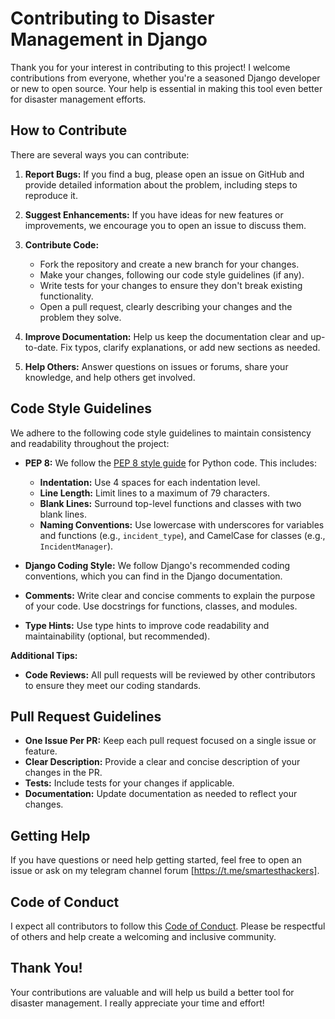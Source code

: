 # Contributing to Disaster Management in Django 

Thank you for your interest in contributing to this project! I welcome contributions from everyone, whether you're a seasoned Django developer or new to open source.  Your help is essential in making this tool even better for disaster management efforts.

## How to Contribute

There are several ways you can contribute:

1. **Report Bugs:** If you find a bug, please open an issue on GitHub and provide detailed information about the problem, including steps to reproduce it.

2. **Suggest Enhancements:** If you have ideas for new features or improvements, we encourage you to open an issue to discuss them.

3. **Contribute Code:** 
   * Fork the repository and create a new branch for your changes.
   * Make your changes, following our code style guidelines (if any).
   * Write tests for your changes to ensure they don't break existing functionality.
   * Open a pull request, clearly describing your changes and the problem they solve.

4. **Improve Documentation:**  Help us keep the documentation clear and up-to-date.  Fix typos, clarify explanations, or add new sections as needed.

5. **Help Others:** Answer questions on issues or forums, share your knowledge, and help others get involved.

## Code Style Guidelines

We adhere to the following code style guidelines to maintain consistency and readability throughout the project:

*   **PEP 8:** We follow the [PEP 8 style guide](https://peps.python.org/pep-0008/) for Python code. This includes:
    *   **Indentation:** Use 4 spaces for each indentation level.
    *   **Line Length:** Limit lines to a maximum of 79 characters.
    *   **Blank Lines:** Surround top-level functions and classes with two blank lines.
    *   **Naming Conventions:** Use lowercase with underscores for variables and functions (e.g., `incident_type`), and CamelCase for classes (e.g., `IncidentManager`).

*   **Django Coding Style:** We follow Django's recommended coding conventions, which you can find in the Django documentation.

*   **Comments:** Write clear and concise comments to explain the purpose of your code. Use docstrings for functions, classes, and modules.

*   **Type Hints:** Use type hints to improve code readability and maintainability (optional, but recommended).

**Additional Tips:**

*   **Code Reviews:** All pull requests will be reviewed by other contributors to ensure they meet our coding standards.

## Pull Request Guidelines

* **One Issue Per PR:** Keep each pull request focused on a single issue or feature.
* **Clear Description:** Provide a clear and concise description of your changes in the PR.
* **Tests:** Include tests for your changes if applicable.
* **Documentation:** Update documentation as needed to reflect your changes.

## Getting Help

If you have questions or need help getting started, feel free to open an issue or ask on my telegram channel forum [https://t.me/smartesthackers].

## Code of Conduct

I expect all contributors to follow this [Code of Conduct](CODE_OF_CONDUCT.md). Please be respectful of others and help create a welcoming and inclusive community.

## Thank You!

Your contributions are valuable and will help us build a better tool for disaster management. I really appreciate your time and effort!

